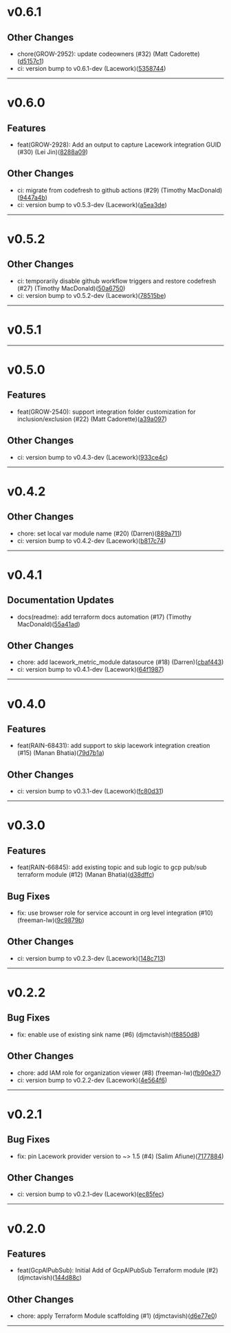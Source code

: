 # v0.6.1

## Other Changes
* chore(GROW-2952): update codeowners (#32) (Matt Cadorette)([d5157c1](https://github.com/lacework/terraform-gcp-pub-sub-audit-log/commit/d5157c1da00525877cdc3ebc2fc2bd9dfc2855b1))
* ci: version bump to v0.6.1-dev (Lacework)([5358744](https://github.com/lacework/terraform-gcp-pub-sub-audit-log/commit/5358744084d9091557d2968793bfb5535648056b))
---
# v0.6.0

## Features
* feat(GROW-2928): Add an output to capture Lacework integration GUID (#30) (Lei Jin)([8288a09](https://github.com/lacework/terraform-gcp-pub-sub-audit-log/commit/8288a09bb5c04c7bc3b3201004242118637db159))
## Other Changes
* ci: migrate from codefresh to github actions (#29) (Timothy MacDonald)([9447a4b](https://github.com/lacework/terraform-gcp-pub-sub-audit-log/commit/9447a4b7a141f3e1fe745c1135efc7f36fe0feb3))
* ci: version bump to v0.5.3-dev (Lacework)([a5ea3de](https://github.com/lacework/terraform-gcp-pub-sub-audit-log/commit/a5ea3deb8ef3233d2730619a2f085ebb9b9f3b69))
---
# v0.5.2

## Other Changes
* ci: temporarily disable github workflow triggers and restore codefresh (#27) (Timothy MacDonald)([50a6750](https://github.com/lacework/terraform-gcp-pub-sub-audit-log/commit/50a675043515f36b2b235339f9ab3c0a1c68adca))
* ci: version bump to v0.5.2-dev (Lacework)([78515be](https://github.com/lacework/terraform-gcp-pub-sub-audit-log/commit/78515be0d148c018db0de2754b6b4e3853ff0e9b))
---
# v0.5.1


---
# v0.5.0

## Features
* feat(GROW-2540): support integration folder customization for inclusion/exclusion (#22) (Matt Cadorette)([a39a097](https://github.com/lacework/terraform-gcp-pub-sub-audit-log/commit/a39a097bee10a64ff620093277c051b376b8ab1d))
## Other Changes
* ci: version bump to v0.4.3-dev (Lacework)([933ce4c](https://github.com/lacework/terraform-gcp-pub-sub-audit-log/commit/933ce4c4dab10e356851d5acb828124cbac89e84))
---
# v0.4.2

## Other Changes
* chore: set local var module name (#20) (Darren)([889a711](https://github.com/lacework/terraform-gcp-pub-sub-audit-log/commit/889a7116a41ce1be088dc76036f8e8c262431a32))
* ci: version bump to v0.4.2-dev (Lacework)([b817c74](https://github.com/lacework/terraform-gcp-pub-sub-audit-log/commit/b817c740a23c6f9ab0300a6cee50fe5223ca05e1))
---
# v0.4.1

## Documentation Updates
* docs(readme): add terraform docs automation (#17) (Timothy MacDonald)([55a41ad](https://github.com/lacework/terraform-gcp-pub-sub-audit-log/commit/55a41ad43c1fbe14fe471ec00a52b409a9a906c5))
## Other Changes
* chore: add lacework_metric_module datasource (#18) (Darren)([cbaf443](https://github.com/lacework/terraform-gcp-pub-sub-audit-log/commit/cbaf443f3161f4757a36940a1ee5ffffc53b0ac4))
* ci: version bump to v0.4.1-dev (Lacework)([64f1987](https://github.com/lacework/terraform-gcp-pub-sub-audit-log/commit/64f19874ceec5c678b184d7941f606ac4f7be31c))
---
# v0.4.0

## Features
* feat(RAIN-68431): add support to skip lacework integration creation (#15) (Manan Bhatia)([79d7b1a](https://github.com/lacework/terraform-gcp-pub-sub-audit-log/commit/79d7b1afd057c2edd7d91adf3545afdef8bcd00f))
## Other Changes
* ci: version bump to v0.3.1-dev (Lacework)([fc80d31](https://github.com/lacework/terraform-gcp-pub-sub-audit-log/commit/fc80d31c7cad75971cbb2a6844bbf2734a23533f))
---
# v0.3.0

## Features
* feat(RAIN-66845): add existing topic and sub logic to gcp pub/sub terraform module (#12) (Manan Bhatia)([d38dffc](https://github.com/lacework/terraform-gcp-pub-sub-audit-log/commit/d38dffc4bc525c4405d89764ee499149f830e78e))
## Bug Fixes
* fix: use browser role for service account in org level integration (#10) (freeman-lw)([9c9879b](https://github.com/lacework/terraform-gcp-pub-sub-audit-log/commit/9c9879b6d63bc5b7f4768f3c5a70bf5997a8aea4))
## Other Changes
* ci: version bump to v0.2.3-dev (Lacework)([148c713](https://github.com/lacework/terraform-gcp-pub-sub-audit-log/commit/148c7139e03a9beb1efcb2dabbf6bdef8a648c0a))
---
# v0.2.2

## Bug Fixes
* fix: enable use of existing sink name (#6) (djmctavish)([f8850d8](https://github.com/lacework/terraform-gcp-pub-sub-audit-log/commit/f8850d835f2de25dee3a3b0024c6161f5634c63d))
## Other Changes
* chore: add IAM role for organization viewer (#8) (freeman-lw)([fb90e37](https://github.com/lacework/terraform-gcp-pub-sub-audit-log/commit/fb90e37db1b0b49b0ae7aadeeed09e59243be089))
* ci: version bump to v0.2.2-dev (Lacework)([4e564f6](https://github.com/lacework/terraform-gcp-pub-sub-audit-log/commit/4e564f64cb2e82915da9d0e2ffab452e0bdc93ab))
---
# v0.2.1

## Bug Fixes
* fix: pin Lacework provider version to ~> 1.5 (#4) (Salim Afiune)([7177884](https://github.com/lacework/terraform-gcp-pub-sub-audit-log/commit/7177884d1b4456192d705f7c00c3c1048c5a5b15))
## Other Changes
* ci: version bump to v0.2.1-dev (Lacework)([ec85fec](https://github.com/lacework/terraform-gcp-pub-sub-audit-log/commit/ec85fece9c4be84ec24ce4c879c4716cacbdf345))
---
# v0.2.0

## Features
* feat(GcpAlPubSub): Initial Add of GcpAlPubSub Terraform module (#2) (djmctavish)([144d88c](https://github.com/lacework/terraform-gcp-pub-sub-audit-log/commit/144d88c8ff700107780bb8dc9dfcc729325d5f94))
## Other Changes
* chore: apply Terraform Module scaffolding (#1) (djmctavish)([d6e77e0](https://github.com/lacework/terraform-gcp-pub-sub-audit-log/commit/d6e77e0135b328b0868f3b690bf26169d30b661e))
---
